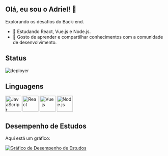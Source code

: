 ## Olá, eu sou o Adriel! 👋

Explorando os desafios do Back-end.

- 🌱 Estudando React, Vue.js e Node.js.
- 💬 Gosto de aprender e compartilhar conhecimentos com a comunidade de desenvolvimento.

<!-- GitHub Stats -->
## Status
![deployer](https://www.google.com/url?sa=i&url=https%3A%2F%2Fwww.pinterest.com%2Fpin%2F531424824775373829%2F&psig=AOvVaw2aixLnVObIo26doFrJ_vyJ&ust=1692232681570000&source=images&cd=vfe&opi=89978449&ved=0CBAQjRxqFwoTCMDlu5L434ADFQAAAAAdAAAAABAg)


<!-- Linguagens -->
## Linguagens

<div>
  <img src="https://cdn.jsdelivr.net/gh/devicons/devicon/icons/javascript/javascript-original.svg" alt="JavaScript" width="50" height="50"/>
  <img src="https://cdn.jsdelivr.net/gh/devicons/devicon/icons/react/react-original.svg" alt="React" width="50" height="50"/>
  <img src="https://cdn.jsdelivr.net/gh/devicons/devicon/icons/vuejs/vuejs-original.svg" alt="Vue.js" width="50" height="50"/>
  <img src="https://cdn.jsdelivr.net/gh/devicons/devicon/icons/nodejs/nodejs-original.svg" alt="Node.js" width="50" height="50"/>
</div>

<!-- Gráfico de Desempenho de Estudos -->
## Desempenho de Estudos

Aqui está um gráfico:

[![Gráfico de Desempenho de Estudos](URL_DO_SEU_GRAFICO)](URL_DO_SEU_GRAFICO)



